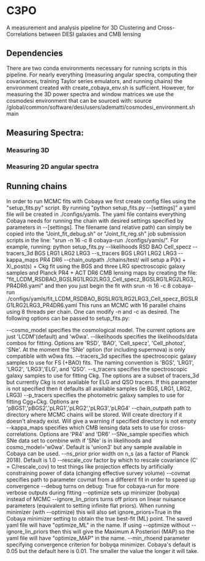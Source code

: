 # C3PO
A measurement and analysis pipeline for 3D Clustering and Cross-Correlations between DESI galaxies and CMB lensing

## Dependencies
There are two conda environments necessary for running scripts in  this pipeline. For nearly everything (measuring angular spectra, computing their covariances, training Taylor series emulators, and running chains) the environment created with create_cobaya_env.sh is sufficient. However, for measuring the 3D power spectra and window matrices we use the cosmodesi environment that can be sourced with:
source /global/common/software/desi/users/adematti/cosmodesi_environment.sh main

## Measuring Spectra:
### Measuring 3D 
### Measuring 2D angular spectra

## Running chains
In order to run MCMC fits with Cobaya we first create config files using the "setup_fits.py" script. By running "python setup_fits.py --[settings]" a yaml file will be created in ./configs/yamls. The yaml file contains everything Cobaya needs for running the chain with desired settings specified by parameters in --[settings]. The filename (and relative path) can simply be copied into the "Joint_fit_debug.sh" or "Joint_fit_reg.sh" job submission scripts in the line: "srun -n 16 -c 8 cobaya-run ./configs/yamls/<yaml file>". 
For example, running:
python setup_fits.py --likelihoods RSD BAO Cell_specz --tracers_3d BGS LRG1 LRG2 LRG3 --s_tracers BGS LRG1 LRG2 LRG3 --kappa_maps PR4 DR6  --chain_outpath ./chains/test/
will setup a P(k) + Xi_post(s) + Ckg fit using the BGS and three LRG spectroscopic galaxy samples and Planck PR4 + ACT DR6 CMB lensing maps by creating the file: "fit_LCDM_RSDBAO_BGSLRG1LRG2LRG3_Cell_specz_BGSLRG1LRG2LRG3_PR4DR6.yaml" and then you just begin the fit with 
srun -n 16 -c 8 cobaya-run ./configs/yamls/fit_LCDM_RSDBAO_BGSLRG1LRG2LRG3_Cell_specz_BGSLRG1LRG2LRG3_PR4DR6.yaml
This runs an MCMC with 16 parallel chains using 8 threads per chain. One can modify -n and -c as desired. The following options can be passed to setup_fits.py:

--cosmo_model    specifies the cosmological model. The current options are just 'LCDM'(default) and 'w0wa'.
--likelihoods    specifies the likelihoods/data combos for fitting. Options are 'RSD', 'BAO', 'Cell_specz', 'Cell_photoz', 'SNe'. At the moment the 'SNe' option (for including supernova) is only compatible with w0wa fits. 
--tracers_3d     specifies the spectroscopic galaxy samples to use for FS (+BAO) fits. The naming convention is 'BGS', 'LRG1', 'LRG2', 'LRG3','ELG', and 'QSO'.
--s_tracers      specifies the spectroscopic galaxy samples to use for fitting Ckg. The options are a subset of tracers_3d but currently Ckg is not available for ELG and QSO tracers. If this parameter is not specified then it defaults all available samples (ie BGS, LRG1, LRG2, LRG3)
--p_tracers      specifies the photometric galaxy samples to use for fitting Cgg+Ckg. Options are 'pBGS1','pBGS2','pLRG1','pLRG2','pLRG3','pLRG4'
--chain_outpath  path to directory where MCMC chains will be stored. Will create directory if it doesn't already exist. Will give a warning if specified directory is not empty
--kappa_maps     specifies which CMB lensing data sets to use for cross-correlations. Options are 'PR4' and 'DR6'
--SNe_sample     specifies which SNe data set to combine with if 'SNe' is in likelihoods and cosmo_model='w0wa'. Default is 'union3' but any sample available in Cobaya can be used. 
--ns_prior       prior width on n_s (as a factor of Planck 2018). Default is 1.0
--rescale_cov    factor by which to rescale covariance (C' = C/rescale_cov) to test things like projection effects by artificially constraining power of data (changing effective survey volume)
--covmat         specifies path to parameter covmat from a different fit in order to speed up convergence
--debug          turns on debug: True for cobaya-run for more verbose outputs during fitting
--optimize       sets up minimizer (bobyqa) instead of MCMC
--ignore_lin_priors turns off priors on linear nuisance parameters (equivalent to setting infinite flat priors). When running minimizer (with --optimize) this will also set ignore_priors=True in the Cobaya minimizer setting to obtain the true best-fit (ML) point. The saved yaml file will have "optimize_ML" in the name. If using --optimize without --ignore_lin_priors then this will give the Maximum A Posteriori (MAP) so the yaml file will have "optimize_MAP" in the name.
--min_rhoend     parameter specifying convergence criterion for bobyqa minimizer. Cobaya's default is 0.05 but the default here is 0.01. The smaller the value the longer it will take. 


